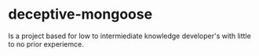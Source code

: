 # deceptive-mongoose

Is a project based for low to intermiediate knowledge developer's with little to no prior experiemce.

